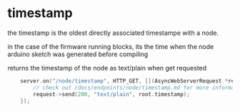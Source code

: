 # timestamp

the timestamp is the oldest directly associated timestampe with a node.

in the case of the firmware running blocks, its the time when the node arduino sketch was generated before compiling

returns the timestamp of the node as text/plain when get requested

```cpp
    server.on("/node/timestamp", HTTP_GET, [](AsyncWebServerRequest *request) {
        // check out /docs/endpoints/node/timestamp.md for more information
        request->send(200, "text/plain", root.timestamp);
    });
```
